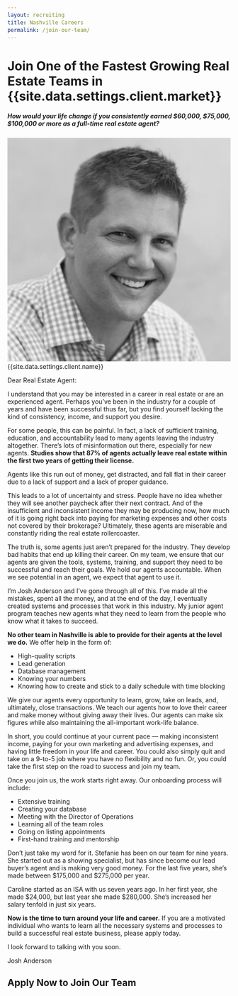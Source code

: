 ```yaml
---
layout: recruiting
title: Nashville Careers
permalink: /join-our-team/
---
```


<div class="recruiting-page">
<h1 class="join-us">Join One of the Fastest Growing Real Estate Teams in {{site.data.settings.client.market}}</h1>
<h5 class="join-us-subtitle">How would your life change if you consistently earned $60,000, $75,000, $100,000 or more as a full-time real estate agent?</h5>
<div class="recruiting-photo">
<span class="client-image-container">
<img src="/img/headshot.jpg" alt="{{site.data.settings.client.name}}" class="client-image"/>
</span>
<figcaption class="caption">{{site.data.settings.client.name}}</figcaption>
</div>

<p>Dear Real Estate Agent:</p>

<p>I understand that you may be interested in a career in real estate or are an experienced agent. Perhaps you’ve been in the industry for a couple of years and have been successful thus far, but you find yourself lacking the kind of consistency, income, and support you desire.</p>

<p>For some people, this can be painful. In fact, a lack of sufficient training, education, and accountability lead to many agents leaving the industry altogether. There’s lots of misinformation out there, especially for new agents. <strong>Studies show that 87% of agents actually leave real estate within the first two years of getting their license.</strong></p>

<p>Agents like this run out of money, get distracted, and fall flat in their career due to a lack of support and a lack of proper guidance.</p>

<p>This leads to a lot of uncertainty and stress. People have no idea whether they will see another paycheck after their next contract. And of the insufficient and inconsistent income they may be producing now, how much of it is going right back into paying for marketing expenses and other costs not covered by their brokerage? Ultimately, these agents are miserable and constantly riding the real estate rollercoaster.</p>

<p>The truth is, some agents just aren’t prepared for the industry. They develop bad habits that end up killing their career. On my team, we ensure that our agents are given the tools, systems, training, and support they need to be successful and reach their goals. We hold our agents accountable. When we see potential in an agent, we expect that agent to use it.</p>

<p>I’m Josh Anderson and I’ve gone through all of this. I’ve made all the mistakes, spent all the money, and at the end of the day, I eventually created systems and processes that work in this industry. My junior agent program teaches new agents what they need to learn from the people who know what it takes to succeed.</p>

<p><strong>No other team in Nashville is able to provide for their agents at the level we do.</strong> We offer help in the form of:
<ul class="indent">
<li>High-quality scripts</li>
<li>Lead generation</li>
<li>Database management</li>
<li>Knowing your numbers</li>
<li>Knowing how to create and stick to a daily schedule with time blocking</li>
</ul></p>

<p>We give our agents every opportunity to learn, grow, take on leads, and, ultimately, close transactions. We teach our agents how to love their career and make money without giving away their lives. Our agents can make six figures while also maintaining the all-important work-life balance.</p>


<p>In short, you could continue at your current pace — making inconsistent income, paying for your own marketing and advertising expenses, and having little freedom in your life and career. You could also simply quit and take on a 9-to-5 job where you have no flexibility and no fun. Or, you could take the first step on the road to success and join my team.</p>

<p>Once you join us, the work starts right away. Our onboarding process will include:
<ul class="indent">
<li>Extensive training</li>
<li>Creating your database</li>
<li>Meeting with the Director of Operations</li>
<li>Learning all of the team roles</li>
<li>Going on listing appointments</li>
<li>First-hand training and mentorship</li>
</ul></p>

<p>Don’t just take my word for it. Stefanie has been on our team for nine years. She started out as a showing specialist, but has since become our lead buyer’s agent and is making very good money. For the last five years, she’s made between $175,000 and $275,000 per year.</p>

<p>Caroline started as an ISA with us seven years ago. In her first year, she made $24,000, but last year she made $280,000. She’s increased her salary tenfold in just six years.</p>

<p><strong>Now is the time to turn around your life and career.</strong> If you are a motivated individual who wants to learn all the necessary systems and processes to build a successful real estate business, please apply today.</p>

<p>I look forward to talking with you soon.</p>

<p>Josh Anderson</p>



<h2 class="recruiting">Apply Now to Join Our Team</h2>

<script charset="utf-8" type="text/javascript" src="//js.hsforms.net/forms/shell.js"></script>
<script>
  hbspt.forms.create({
	portalId: "6380893",
	formId: "fa259cdb-2e14-431a-91bc-e8dcb8bec78e"
});
</script>
</div>
